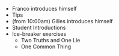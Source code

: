 + Franco introduces himself
+ Tips
+ (from 10:00am) Gilles introduces himself
+ Student Introductions
+ Ice-breaker exercises
    - Two Truths and One Lie
    - One Common Thing
